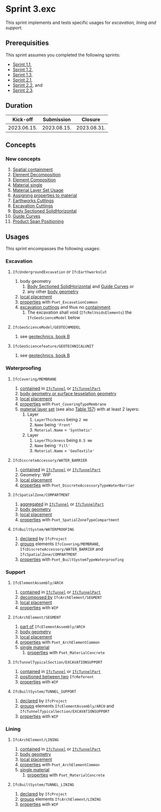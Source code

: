 # Sprint 3.exc

This sprint implements and tests specific usages for *excavation, lining and support*.


## Prerequisities

This sprint assumes you completed the following sprints:

- [Sprint 1.1](./sprint1_1.md),
- [Sprint 1.2](./sprint1_2.md),
- [Sprint 1.3](./sprint1_3.md),
- [Sprint 2.1](./sprint2_1.md),
- [Sprint 2.2](./sprint2_2.md), and
- [Sprint 2.3](./sprint2_3.md).


## Duration

| Kick-off    | Submission  | Closure     |
|-------------|-------------|-------------|
| 2023.06.15. | 2023.08.15. | 2023.08.31. |


## Concepts

### New concepts

1. [Spatial containment](https://bsi-infraroom.github.io/IFC-Documentation-Tunnel/4_4_0_0/general/HTML/link/spatial-containment.htm)
1. [Element Decomposition](https://bsi-infraroom.github.io/IFC-Documentation-Tunnel/4_4_0_0/general/HTML/link/element-decomposition.htm)
1. [Element Composition](https://bsi-infraroom.github.io/IFC-Documentation-Tunnel/4_4_0_0/general/HTML/link/element-composition.htm)
1. [Material single](https://bsi-infraroom.github.io/IFC-Documentation-Tunnel/4_4_0_0/general/HTML/link/material-single.htm)
1. [Material Layer Set Usage](https://bsi-infraroom.github.io/IFC-Documentation-Tunnel/4_4_0_0/general/HTML/link/material-layer-set-usage.htm)
1. [Assigning properties to material](https://github.com/bSI-InfraRoom/IFC-Specification/issues/649)
1. [Earthworks Cuttings](https://bsi-infraroom.github.io/IFC-Documentation-Tunnel/4_4_0_0/general/HTML/link/earthworks-cuttings.htm)
1. [Excavation Cuttings](https://github.com/bSI-InfraRoom/IFC-Specification/pull/653)
1. [Body Sectioned SolidHorizontal](https://bsi-infraroom.github.io/IFC-Documentation-Tunnel/4_4_0_0/general/HTML/link/body-sectionedsolidhorizontal.htm)
1. [Guide Curves](https://github.com/bSI-InfraRoom/IFC-Specification/pull/655)
1. [Product Span Positioning](https://bsi-infraroom.github.io/IFC-Documentation-Tunnel/4_4_0_0/general/HTML/link/product-span-positioning.htm)


## Usages

This sprint encompasses the following usages:

### Excavation

1. `IfcUndergroundExcavation` or `IfcEarthworksCut`
    1. body geometry
        1. [Body Sectioned SolidHorizontal](#new-concepts) and [Guide Curves](#new-concepts) or
        1. any other [body geometry](./sprint2_3.md)
    1. [local placement](./sprint2_2.md)
    1. [properties](./sprint2_3.md) with `Pset_ExcavationCommon`
    1. [excavation cuttings](#new-concepts) and thus no [containment](#new-concepts)
        1. The excavation shall void (`IfcRelVoidsElements`) the `IfcGeoScienceModel` below

1. `IfcGeoScienceModel/GEOTECHMODEL` 
    1. see [geotechnics, book B](./sprint3_geo.md#book-b)

1. `IfcGeoSciencefeature/GEOTECHNICALUNIT`
    1. see [geotechnics, book B](./sprint3_geo.md#book-b)


### Waterproofing

1. `IfcCovering/MEMBRANE`
    1. [contained](#new-concepts) in [`IfcTunnel`](./sprint2_1.md) or [`IfcTunnelPart`](./sprint2_1.md) 
    1. [body geometry or surface tesselation geometry](./sprint2_3.md) 
    1. [local placement](./sprint2_2.md)
    1. [properties](./sprint2_3.md) with `Pset_CoveringTypeMembrane`
    1. [material layer set](#new-concepts) (see also [Table 157](https://bsi-infraroom.github.io/IFC-Documentation-Tunnel/4_4_0_0/general/HTML/link/ifccovering.htm)) with at least 2 layers:
        1. Layer
            1. `LayerThickness` being `2 mm`
            1. `Name` being `'Front'`
            1. `Material.Name` = `'Synthetic'`
        1. Layer
            1. `LayerThickness` being `0.5 mm`
            1. `Name` being `'Fill'`
            1. `Material.Name` = `'GeoTextile'`

1. `IfcDiscreteAccessory/WATER_BARRIER`
    1. [contained](#new-concepts) in [`IfcTunnel`](./sprint2_1.md) or [`IfcTunnelPart`](./sprint2_1.md) 
    1. Geometry: WIP
    1. [local placement](./sprint2_2.md)
    1. [properties](./sprint2_3.md) with `Pset_DiscreteAccessoryTypeWaterBarrier`

1. `IfcSpatialZone/COMPARTMENT`
    1. [aggregated](./sprint2_1.md) in [`IfcTunnel`](./sprint2_1.md) or [`IfcTunnelPart`](./sprint2_1.md) 
    1. [body geometry](./sprint2_3.md)
    1. [local placement](./sprint2_2.md)
    1. [properties](./sprint2_3.md) with `Pset_SpatialZoneTypeCompartment`

1. `IfcBuiltSystem/WATERPROOFING`
    1. [declared](./sprint2_1.md) by `IfcProject`
    1. [groups](./sprint2_1.md) elements `IfcCovering/MEMBRANE`, `IfcDiscreteAccessory/WATER_BARRIER` and `IfcSpatialZone/COMPARTMENT`
    1. [properties](./sprint2_3.md) with `Pset_BuiltSystemTypeWaterproofing`

### Support

1. `IfcElementAssembly/ARCH`
    1. [contained](#new-concepts) in [`IfcTunnel`](./sprint2_1.md) or [`IfcTunnelPart`](./sprint2_1.md) 
    1. [decomposed by](#new-concepts) `IfcArchElement/SEGMENT`
    1. [local placement](./sprint2_2.md)
    1. [properties](./sprint2_3.md) with `WIP`

1. `IfcArchElement/SEGMENT`
    1. [part of](#new-concepts) `IfcElementAssembly/ARCH`
    1. [body geometry](./sprint2_3.md) 
    1. [local placement](./sprint2_2.md)
    1. [properties](./sprint2_3.md) with `Pset_ArchElementCommon`
    1. [single material](#new-concepts)
        1. [properties](#new-concepts) with `Pset_MaterialConcrete`

1. `IfcTunnelTypicalSection/EXCAVATIONSUPPORT`
    1. [contained](#new-concepts) in [`IfcTunnel`](./sprint2_1.md) or [`IfcTunnelPart`](./sprint2_1.md) 
    1. [positioned between two](#new-concepts) `IfcReferent`
    1. [properties](./sprint2_3.md) with `WIP`

1. `IfcBuiltSystem/TUNNEL_SUPPORT`
    1. [declared](./sprint2_1.md) by `IfcProject`
    1. [groups](./sprint2_1.md) elements `IfcElementAssembly/ARCH` and `IfcTunnelTypicalSection/EXCAVATIONSUPPORT`
    1. [properties](./sprint2_3.md) with `WIP`

### Lining

1. `IfcArchElement/LINING`
    1. [contained](#new-concepts) in [`IfcTunnel`](./sprint2_1.md) or [`IfcTunnelPart`](./sprint2_1.md) 
    1. [body geometry](./sprint2_3.md) 
    1. [local placement](./sprint2_2.md)
    1. [properties](./sprint2_3.md) with `Pset_ArchElementCommon`
    1. [single material](#new-concepts)
        1. [properties](#new-concepts) with `Pset_MaterialConcrete`

1. `IfcBuiltSystem/TUNNEL_LINING`
    1. [declared](./sprint2_1.md) by `IfcProject`
    1. [groups](./sprint2_1.md) elements `IfcArchElement/LINING`
    1. [properties](./sprint2_3.md) with `WIP`


